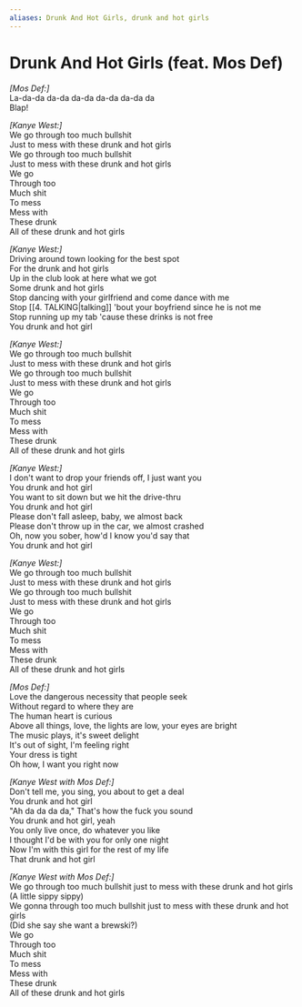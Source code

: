 ```yaml
---
aliases: Drunk And Hot Girls, drunk and hot girls
---
```



# Drunk And Hot Girls (feat. Mos Def)

_[Mos Def:]_  
La-da-da da-da da-da da-da da-da da  
Blap!  

_[Kanye West:]_  
We go through too much bullshit  
Just to mess with these drunk and hot girls  
We go through too much bullshit  
Just to mess with these drunk and hot girls  
We go  
Through too  
Much shit  
To mess  
Mess with  
These drunk  
All of these drunk and hot girls  

_[Kanye West:]_  
Driving around town looking for the best spot  
For the drunk and hot girls  
Up in the club look at here what we got  
Some drunk and hot girls  
Stop dancing with your girlfriend and come dance with me  
Stop [[4. TALKING|talking]] 'bout your boyfriend since he is not me  
Stop running up my tab 'cause these drinks is not free  
You drunk and hot girl  

_[Kanye West:]_  
We go through too much bullshit  
Just to mess with these drunk and hot girls  
We go through too much bullshit  
Just to mess with these drunk and hot girls  
We go  
Through too  
Much shit  
To mess  
Mess with  
These drunk  
All of these drunk and hot girls  

_[Kanye West:]_  
I don't want to drop your friends off, I just want you  
You drunk and hot girl  
You want to sit down but we hit the drive-thru  
You drunk and hot girl  
Please don't fall asleep, baby, we almost back  
Please don't throw up in the car, we almost crashed  
Oh, now you sober, how'd I know you'd say that  
You drunk and hot girl  

_[Kanye West:]_  
We go through too much bullshit  
Just to mess with these drunk and hot girls  
We go through too much bullshit  
Just to mess with these drunk and hot girls  
We go  
Through too  
Much shit  
To mess  
Mess with  
These drunk  
All of these drunk and hot girls  

_[Mos Def:]_  
Love the dangerous necessity that people seek  
Without regard to where they are  
The human heart is curious  
Above all things, love, the lights are low, your eyes are bright  
The music plays, it's sweet delight  
It's out of sight, I'm feeling right  
Your dress is tight  
Oh how, I want you right now  

_[Kanye West with Mos Def:]_  
Don't tell me, you sing, you about to get a deal  
You drunk and hot girl  
"Ah da da da da," That's how the fuck you sound  
You drunk and hot girl, yeah  
You only live once, do whatever you like  
I thought I'd be with you for only one night  
Now I'm with this girl for the rest of my life  
That drunk and hot girl  

_[Kanye West with Mos Def:]_  
We go through too much bullshit just to mess with these drunk and hot girls  
(A little sippy sippy)  
We gonna through too much bullshit just to mess with these drunk and hot girls  
(Did she say she want a brewski?)  
We go  
Through too  
Much shit  
To mess  
Mess with  
These drunk  
All of these drunk and hot girls
